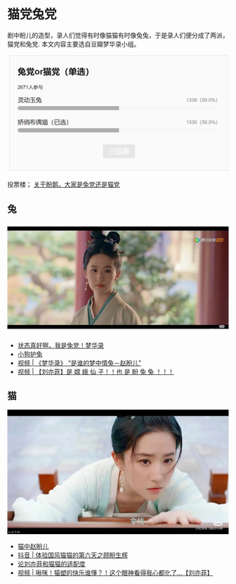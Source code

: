 # 猫党兔党

剧中盼儿的造型，录人们觉得有时像猫猫有时像兔兔，于是录人们便分成了两派，猫党和兔党. 本文内容主要选自豆瓣梦华录小组。

![](/image/lu/cat/vote.png)

投票楼； [关于盼鹅，大家是兔党还是猫党](https://www.douban.com/group/topic/269371408/?author=1#sep&_i=6785484Rn8heGv)

## 兔

![](/image/lu/cat/rabbit.webp)

* [状态真好啊，我是兔党！梦华录](https://www.douban.com/group/topic/270401355/#sep?_i=6785065Rn8heGv)
* [小狗护兔](https://www.douban.com/group/topic/271304162/?_i=66785968dc20eae,6786001eCxZW2V&dt_platform=wechat_friends&dt_dapp=1)
* [视频 | 《梦华录》 “是谁的梦中情兔－赵盼儿”](https://www.bilibili.com/video/BV1hR4y1L776/?spm_id_from=333.337.search-card.all.click&vd_source=087d424162639011a33e46dbbd019cfd)
* [视频 | 【刘亦菲】是 嫦 娥 仙 子！！也 是 盼 兔 兔 ！！！](https://www.bilibili.com/video/BV1KF411w7Wr/?spm_id_from=333.337.search-card.all.click&vd_source=087d424162639011a33e46dbbd019cfd)

## 猫

![](/image/lu/cat/cat-2.jpg)

* [猫中赵盼儿](https://www.douban.com/group/topic/275585442/?_i=6784747Rn8heGv)
* [抖音 | 体验国风猫猫的第六天之顾盼生辉](https://www.douyin.com/video/7114559017980071198)
* [论刘亦菲和猫猫的适配度](https://www.douban.com/group/topic/273356921/?_i=66785803dc20eae,6785933eCxZW2V&dt_platform=wechat_friends&dt_dapp=1)
* [视频 | 啾咪！猫塑的快乐谁懂？！这个眼神看得我心都化了…【刘亦菲】](https://www.bilibili.com/video/BV1xW4y1m7Ww/?spm_id_from=333.337.search-card.all.click&vd_source=087d424162639011a33e46dbbd019cfd)
